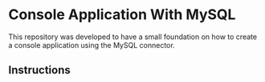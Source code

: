 # Console Application With MySQL
This repository was developed to have a small foundation on how to create a console application using the MySQL connector.

## Instructions

